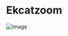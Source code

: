 # Ekcatzoom
![image](https://user-images.githubusercontent.com/91465477/177107838-e6fbf4a2-6da3-454c-9cc8-87f161ff85a7.png)
